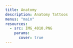 ```yaml
---
title: Anatomy
description: Anatomy Tattoos
menus: "main"
resources:
  - src: IMG_4010.PNG
    params:
      cover: true
---
```

